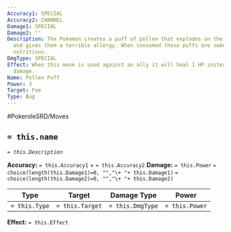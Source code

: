 ```yaml
---
Accuracy1: SPECIAL
Accuracy2: CHANNEL
Damage1: SPECIAL
Damage2: ''
Description: The Pokemon creates a puff of pollen that explodes on the foe's face
  and gives them a terrible allergy. When consumed these puffs are sweet and very
  nutritious.
DmgType: SPECIAL
Effect: When this move is used against an ally it will heal 1 HP instead of dealing
  damage.
Name: Pollen Puff
Power: 3
Target: Foe
Type: Bug
---
```


#PokeroleSRD/Moves

## `= this.name` 
*`= this.Description`*

**Accuracy:** `= this.Accuracy1` + `= this.Accuracy2`
**Damage:** `= this.Power` `= choice(length(this.Damage1)=0, "","\+ "+ this.Damage1)` `= choice(length(this.Damage2)=0, "","\+ "+ this.Damage2)`

| Type          | Target          | Damage Type          | Power          |
| ------------- | --------------- | ---------------- | -------------- |
| `= this.Type` | `= this.Target` | `= this.DmgType` | `= this.Power` | 

**Effect:** `= this.Effect`